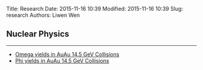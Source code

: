 Title: Research
Date: 2015-11-16 10:39
Modified: 2015-11-16 10:39
Slug: research
Authors: Liwen Wen

## Nuclear Physics
----
* [Omega yields in AuAu 14.5 GeV Collisions]({filename}/research/omg_15GeV.md)
* [Phi yields in AuAu 14.5 GeV Collisions]({filename}/research/phi_15GeV.md)
